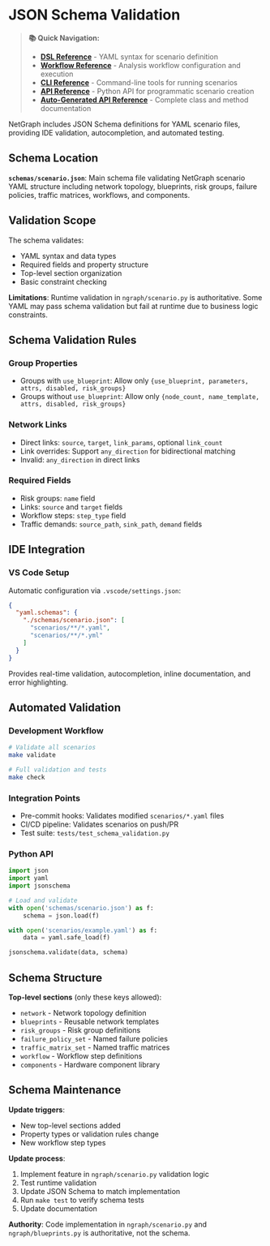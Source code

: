 # JSON Schema Validation

> **📚 Quick Navigation:**
>
> - **[DSL Reference](dsl.md)** - YAML syntax for scenario definition
> - **[Workflow Reference](workflow.md)** - Analysis workflow configuration and execution
> - **[CLI Reference](cli.md)** - Command-line tools for running scenarios
> - **[API Reference](api.md)** - Python API for programmatic scenario creation
> - **[Auto-Generated API Reference](api-full.md)** - Complete class and method documentation

NetGraph includes JSON Schema definitions for YAML scenario files, providing IDE validation, autocompletion, and automated testing.

## Schema Location

**`schemas/scenario.json`**: Main schema file validating NetGraph scenario YAML structure including network topology, blueprints, risk groups, failure policies, traffic matrices, workflows, and components.

## Validation Scope

The schema validates:

- YAML syntax and data types
- Required fields and property structure
- Top-level section organization
- Basic constraint checking

**Limitations**: Runtime validation in `ngraph/scenario.py` is authoritative. Some YAML may pass schema validation but fail at runtime due to business logic constraints.

## Schema Validation Rules

### Group Properties

- Groups with `use_blueprint`: Allow only `{use_blueprint, parameters, attrs, disabled, risk_groups}`
- Groups without `use_blueprint`: Allow only `{node_count, name_template, attrs, disabled, risk_groups}`

### Network Links

- Direct links: `source`, `target`, `link_params`, optional `link_count`
- Link overrides: Support `any_direction` for bidirectional matching
- Invalid: `any_direction` in direct links

### Required Fields

- Risk groups: `name` field
- Links: `source` and `target` fields
- Workflow steps: `step_type` field
- Traffic demands: `source_path`, `sink_path`, `demand` fields

## IDE Integration

### VS Code Setup

Automatic configuration via `.vscode/settings.json`:

```json
{
  "yaml.schemas": {
    "./schemas/scenario.json": [
      "scenarios/**/*.yaml",
      "scenarios/**/*.yml"
    ]
  }
}
```

Provides real-time validation, autocompletion, inline documentation, and error highlighting.

## Automated Validation

### Development Workflow

```bash
# Validate all scenarios
make validate

# Full validation and tests
make check
```

### Integration Points

- Pre-commit hooks: Validates modified `scenarios/*.yaml` files
- CI/CD pipeline: Validates scenarios on push/PR
- Test suite: `tests/test_schema_validation.py`

### Python API

```python
import json
import yaml
import jsonschema

# Load and validate
with open('schemas/scenario.json') as f:
    schema = json.load(f)

with open('scenarios/example.yaml') as f:
    data = yaml.safe_load(f)

jsonschema.validate(data, schema)
```

## Schema Structure

**Top-level sections** (only these keys allowed):

- `network` - Network topology definition
- `blueprints` - Reusable network templates
- `risk_groups` - Risk group definitions
- `failure_policy_set` - Named failure policies
- `traffic_matrix_set` - Named traffic matrices
- `workflow` - Workflow step definitions
- `components` - Hardware component library

## Schema Maintenance

**Update triggers**:

- New top-level sections added
- Property types or validation rules change
- New workflow step types

**Update process**:

1. Implement feature in `ngraph/scenario.py` validation logic
2. Test runtime validation
3. Update JSON Schema to match implementation
4. Run `make test` to verify schema tests
5. Update documentation

**Authority**: Code implementation in `ngraph/scenario.py` and `ngraph/blueprints.py` is authoritative, not the schema.
